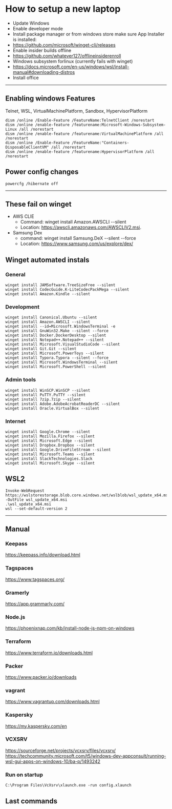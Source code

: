 # How to setup a new laptop

- Update Windows     
- Enable developer mode     
- Install package manager or from windows store make sure App Installer is installed:      
 - https://github.com/microsoft/winget-cli/releases     
- Enable insider builds offline     
 - https://github.com/whatever127/offlineinsiderenroll     
- Windows subsystem forlinux (currently fails with winget)
 - https://docs.microsoft.com/en-us/windows/wsl/install-manual#downloading-distros
- Install office      
_____________________________________
 
## Enabling windows Features
Telnet, WSL, VirtualMachinePlatform, Sandbox, HypervisorPlatform           
```
dism /online /Enable-Feature /FeatureName:TelnetClient /norestart          
dism /online /enable-feature /featurename:Microsoft-Windows-Subsystem-Linux /all /norestart      
dism /online /enable-feature /featurename:VirtualMachinePlatform /all /norestart      
dism /online /Enable-Feature /FeatureName:"Containers-DisposableClientVM" /all /norestart      
dism /online /enable-feature /featurename:HypervisorPlatform /all /norestart
```

## Power config changes
```powercfg /hibernate off```
_____________________________________

## These fail on winget
- AWS CLIE
  - Command: winget install Amazon.AWSCLI --silent
  - Location: https://awscli.amazonaws.com/AWSCLIV2.msi.
- Samsung Dex
  - command: winget install Samsung.DeX --silent --force    
  - Location: https://www.samsung.com/us/explore/dex/

## Winget automated instals

### General

```
winget install JAMSoftware.TreeSizeFree --silent      
winget install CodecGuide.K-LiteCodecPackMega --silent      
winget install Amazon.Kindle --silent      
```

###  Development

```
winget install Canonical.Ubuntu --silent      
winget install Amazon.AWSCLI --silent      
winget install --id=Microsoft.WindowsTerminal -e      
winget install GnuWin32.Make --silent --force      
winget install Docker.DockerDesktop --silent      
winget install Notepad++.Notepad++ --silent      
winget install Microsoft.VisualStudioCode --silent      
winget install Git.Git --silent       
winget install Microsoft.PowerToys --silent       
winget install Typora.Typora --silent --force      
winget install Microsoft.WindowsTerminal --silent      
winget install Microsoft.PowerShell --silent      
```

### Admin tools

```
winget install WinSCP.WinSCP --silent       
winget install PuTTY.PuTTY --silent      
winget install 7zip.7zip --silent      
winget install Adobe.AdobeAcrobatReaderDC --silent      
winget install Oracle.VirtualBox --silent      
```

###  Internet

```
winget install Google.Chrome --silent      
winget install Mozilla.Firefox --silent      
winget install Microsoft.Edge --silent      
winget install Dropbox.Dropbox --silent      
winget install Google.DriveFileStream --silent      
winget install Microsoft.Teams --silent      
winget install SlackTechnologies.Slack      
winget install Microsoft.Skype --silent      
```


## WSL2

```
Invoke-WebRequest https://wslstorestorage.blob.core.windows.net/wslblob/wsl_update_x64.msi -OutFile wsl_update_x64.msi      
.\wsl_update_x64.msi      
wsl --set-default-version 2      
```
___________________________________

## Manual

### Keepass     
https://keepass.info/download.html      

### Tagspaces     
https://www.tagspaces.org/      

### Gramerly     
https://app.grammarly.com/      

### Node.js         
https://phoenixnap.com/kb/install-node-js-npm-on-windows

### Terraform     
https://www.terraform.io/downloads.html      

###  Packer         
https://www.packer.io/downloads      

###  vagrant    
https://www.vagrantup.com/downloads.html   

### Kaspersky    
https://my.kaspersky.com/en

###  VCXSRV          
https://sourceforge.net/projects/vcxsrv/files/vcxsrv/      
https://techcommunity.microsoft.com/t5/windows-dev-appconsult/running-wsl-gui-apps-on-windows-10/ba-p/1493242      

### Run on startup     
```C:\Program Files\VcXsrv\xlaunch.exe -run config.xlaunch```      


## Last commands



































